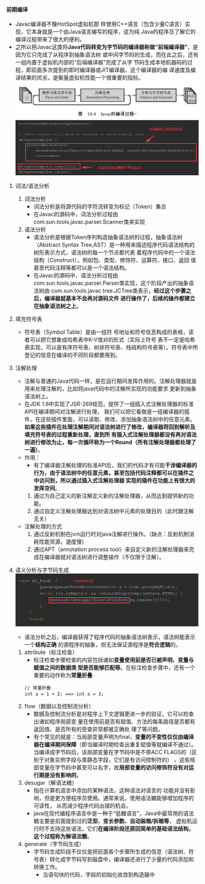 #### 前期编译
* Javac编译器不像HotSpot虚拟机那
  样使用C++语言（包含少量C语言）实现，它本身就是一个由Java语言编写的程序，这为纯
  Java的程序员了解它的编译过程带来了很大的便利。
* 之所以把Javac这类将**Java代码转变为字节码的编译器称做“前端编译器”**，是因为它只完成了从程序到抽象语法树
  或中间字节码的生成，而在此之后，还有一组内置于虚拟机内部的“后端编译器”完成了从字
  节码生成本地机器码的过程，即前面多次提到的即时编译器或JIT编译器，这个编译器的编
  译速度及编译结果的优劣，是衡量虚拟机性能一个很重要的指标。
![](../imgs/javac_procedure.png)
![](../imgs/javac_analysis-and-fill-character-table.png)
1. 词法/语法分析
    1. 词法分析
        * 词法分析是将源代码的字符流转变为标记（Token）集合
        * 在Javac的源码中，词法分析过程由com.sun.tools.javac.parser.Scanner类来实现
    2. 语法分析
        * 语法分析是根据Token序列构造抽象语法树的过程，抽象语法树（Abstract Syntax
          Tree,AST）是一种用来描述程序代码语法结构的树形表示方式，语法树的每一个节点都代表
          着程序代码中的一个语法结构（Construct），例如包、类型、修饰符、运算符、接口、返回
          值甚至代码注释等都可以是一个语法结构。
        * 在Javac的源码中，语法分析过程由com.sun.tools.javac.parser.Parser类实现，这个阶段产出的抽象语法树由
          com.sun.tools.javac.tree.JCTree类表示，**经过这个步骤之后，编译器就基本不会再对源码文件
          进行操作了，后续的操作都建立在抽象语法树之上**。
2. 填充符号表
    * 符号表（Symbol Table）是由一组符
        号地址和符号信息构成的表格，读者可以把它想象成哈希表中K-V值对的形式（实际上符号
        表不一定是哈希表实现，可以是有序符号表、树状符号表、栈结构符号表等）。符号表中所
        登记的信息在编译的不同阶段都要用到。
3. 注解处理
    * 注解与普通的Java代码一样，是在运行期间发挥作用的。注解处理器就是用来处理注解的，比如将java代码中的注解所实现的功能要求
        更新到抽象语法树上。
    * 在JDK 1.6中实现了JSR-269规范，提供了一组插入式注解处理器的标准API在编译期间对注解进行处理，
        我们可以把它看做是一组编译器的插件，在这些插件里面，可以读取、修改、添加抽象语法树中的任意元素。
        **如果这些插件在处理注解期间对语法树进行了修改，编译器将回到解析及填充符号表的过程重新处理，直到所
        有插入式注解处理器都没有再对语法树进行修改为止，每一次循环称为一个Round（所有注解处理器都处理了一遍）**。
    * 作用：
        * 有了编译器注解处理的标准API后，我们的代码才有可能**干涉编译器的行为，由于语法树中的任意元素，甚至包括代码注释都可以在插件之中访问到，所以通过插入式注解处理器
           实现的插件在功能上有很大的发挥空间**。
        1. 通过为自己定义的新注解定义新的注解处理器，从而达到提供新的功能。
        2. 通过自定义注解处理器达到对语法树中元素的处理目的（此时跟注解无关）
    * 注解处理的方式
        1. 通过反射机制在jvm运行时对java注解进行操作。（缺点：反射机制消耗性能资源，速度慢）
        2. 通过APT（annotation process tool）来自定义新的注解处理器来完成在编译器就对语法树进行调整操作（不仅限于注解）。

4. 语义分析与字节码生成
    ![](../imgs/javac_syntax-analysis-bytes-code-gen.png)
    * 语法分析之后，编译器获得了程序代码的抽象语法树表示，语法树能表示一个**结构正确**
      的源程序的抽象，但无法保证源程序是**符合逻辑**的。
    1. attribute（标注检查）
        * 标注检查步骤检查的内容包括诸如**变量使用前是否已被声明、变量与赋值之间的数据类
          型是否能够匹配等**。在标注检查步骤中，还有一个重要的动作称为**常量折叠**
        ```
        // 常量折叠
        int a = 1 + 2; ==> int a = 3;
        ```
    2. flow（数据以及控制流分析）
        * 数据及控制流分析是对程序上下文逻辑更进一步的验证，它可以检查出诸如程序局部变
          量在使用前是否有赋值、方法的每条路径是否都有返回值、是否所有的受查异常都被正确处
          理了等问题。
        * 有个常见的就是：当局部变量声明为final，**变量的不变性仅仅由编译器在编译期间保障**（即当编译时期检查出重复赋值等就编译不通过）。
            当编译成字节码后，该局部变量在字节码中是不带ACC FLAGS的（区别于对象实例字段与类静态字段，它们是有访问控制符的）
            ，这些局部变量在字节码中甚至可以名字，故**局部变量的访问修饰符没有对运行期是没有影响的**。
    3. desugar（解语法糖）    
        * 指在计算机语言中添加的某种语法，这种语法对语言的
          功能并没有影响，但是更方便程序员使用。通常来说，使用语法糖能够增加程序的可读性，
          从而减少程序代码出错的机会。
        * java在现代编程序语言中是一种于“低糖语言”，Java中最常用的语法糖主要是前面提到过的**泛型、变长参数、自动装箱/拆箱等**，
            虚拟机运行时不支持这些语法，它们**在编译阶段还原回简单的基础语法结构，这个过程称为解语法糖**。
    4. generate（字节码生成） 
        * 字节码生成阶段不仅仅是把前面各个步骤所生成的信息（语法树、符号表）转化成字节码写到磁盘中，编译器还进行了少量的代码添加和转换工作。
            * 当语句块的代码，字段的初始化收敛到构造器中
   

            
    
    
